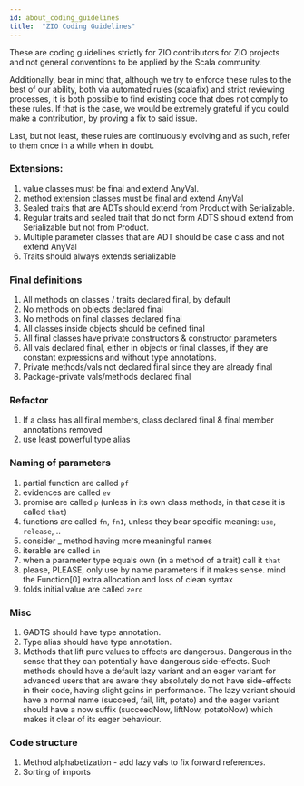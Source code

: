 ```yaml
---
id: about_coding_guidelines
title:  "ZIO Coding Guidelines"
---
```


These are coding guidelines strictly for ZIO contributors for ZIO projects and 
not general conventions to be applied by the Scala community.

Additionally, bear in mind that, although we try to enforce these rules to the 
best of our ability, both via automated rules (scalafix) and strict reviewing 
processes, it is both possible to find existing code that does not comply to 
these rules. If that is the case, we would be extremely grateful if you could 
make a contribution, by proving a fix to said issue.

Last, but not least, these rules are continuously evolving and as such, 
refer to them once in a while when in doubt.


### Extensions:

1. value classes must be final and extend AnyVal.
2. method extension classes must be final and extend AnyVal
3. Sealed traits that are ADTs should extend from Product with Serializable.
4. Regular traits and sealed trait that do not form ADTS should extend from Serializable but not from Product.
5. Multiple parameter classes that are ADT should be case class and not extend AnyVal
6. Traits should always extends serializable

### Final definitions

1. All methods on classes / traits declared final, by default
2. No methods on objects declared final
3. No methods on final classes declared final
4. All classes inside objects should be defined final
5. All final classes have private constructors & constructor parameters
6. All vals declared final, either in objects or final classes, if they are constant expressions and without type annotations.
7. Private methods/vals not declared final since they are already final
8. Package-private vals/methods declared final

### Refactor

1. If a class has all final members, class declared final & final member annotations removed
2. use least powerful type alias

### Naming of parameters

1. partial function are called `pf`
2. evidences are called `ev`
3. promise are called `p` (unless in its own class methods, in that case it is called `that`)
4. functions are called `fn`, `fn1`, unless they bear specific meaning: `use`, `release`, ..
4. consider _ method having more meaningful names
5. iterable are called `in`
6. when a parameter type equals own (in a method of a trait) call it `that`
7. please, PLEASE, only use  by name parameters if it makes sense. mind the Function[0] extra allocation and loss of clean syntax
8. folds initial value are called `zero`

### Misc

1. GADTS should have type annotation.
2. Type alias should have type annotation.
3. Methods that lift pure values to effects are dangerous. Dangerous in the sense that they can potentially have dangerous side-effects. Such methods should have a default lazy variant and an eager variant for advanced users that are aware they absolutely do not have side-effects in their code, having slight gains in performance. The lazy variant should have a normal name (succeed, fail, lift, potato) and the eager variant should have a now suffix (succeedNow, liftNow, potatoNow) which makes it clear of its eager behaviour.      

### Code structure

1. Method alphabetization - add lazy vals to fix forward references.
2. Sorting of imports                            